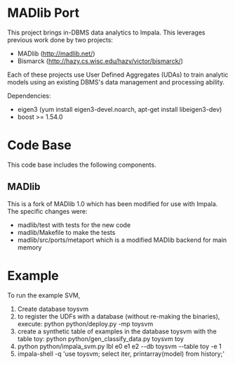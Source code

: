 MADlib Port
===========

This project brings in-DBMS data analytics to Impala. This leverages previous
work done by two projects:

  - MADlib (http://madlib.net/)
  - Bismarck (http://hazy.cs.wisc.edu/hazy/victor/bismarck/)

Each of these projects use User Defined Aggregates (UDAs) to train analytic
models using an existing DBMS's data management and processing ability. 


Dependencies:
  - eigen3 (yum install eigen3-devel.noarch, apt-get install libeigen3-dev)
  - boost >= 1.54.0


Code Base
===========
This code base includes the following components.

MADlib
-----------
This is a fork of MADlib 1.0 which has been modified for use with Impala.
The specific changes were:
  - madlib/test with tests for the new code
  - madlib/Makefile to make the tests
  - madlib/src/ports/metaport which is a modified MADlib backend for main memory



Example
============

To run the example SVM, 

1. Create database toysvm
2. to register the UDFs with a database (without re-making the binaries), execute: python python/deploy.py -mp toysvm
3. create a synthetic table of examples in the database toysvm with the table toy: python python/gen_classify_data.py toysvm toy
4. python python/impala_svm.py lbl e0 e1 e2 --db toysvm --table toy -e 1
5. impala-shell -q 'use toysvm; select iter, printarray(model) from history;'

